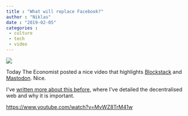 ```yaml
---
title : "What will replace Facebook?"
author : "Niklas"
date : "2019-02-05"
categories : 
 - culture
 - tech
 - video
---
```


![](https://niklasblog.com/wp-content/Screenshot-2019-02-05-at-15.42.28.jpg)

Today The Economist posted a nice video that highlights [Blockstack](https://blockstack.org/about/) and [Mastodon](https://joinmastodon.org/). Nice.

I've [written more about this before,](https://niklasblog.com/?p=21962) where I've detailed the decentralised web and why it is important.

https://www.youtube.com/watch?v=MvWZ8TrM41w
